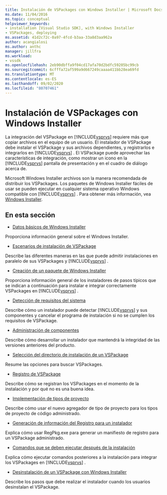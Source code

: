 ```yaml
---
title: Instalación de VSPackages con Windows Installer | Microsoft Docs
ms.date: 11/04/2016
ms.topic: conceptual
helpviewer_keywords:
- installation [Visual Studio SDK], with Windows Installer
- VSPackages, deploying
ms.assetid: 41d2c72c-0a97-4fcd-b3aa-33a8d3aa962a
author: acangialosi
ms.author: anthc
manager: jillfra
ms.workload:
- vssdk
ms.openlocfilehash: 2eb90dbffa9f04cd17afa70d2bdfc59205bc99cb
ms.sourcegitcommit: 6cfffa72af599a9d667249caaaa411bb28ea69fd
ms.translationtype: MT
ms.contentlocale: es-ES
ms.lasthandoff: 09/02/2020
ms.locfileid: "80707461"
---
```

# <a name="installing-vspackages-with-windows-installer"></a>Instalación de VSPackages con Windows Installer
La integración del VSPackage en [!INCLUDE[vsprvs](../../code-quality/includes/vsprvs_md.md)] requiere más que copiar archivos en el equipo de un usuario. El instalador de VSPackage debe instalar el VSPackage y sus archivos dependientes, y registrarlos e integrarlos en [!INCLUDE[vsprvs](../../code-quality/includes/vsprvs_md.md)] . El VSPackage puede aprovechar las características de integración, como mostrar un icono en la [!INCLUDE[vsprvs](../../code-quality/includes/vsprvs_md.md)] pantalla de presentación y en el cuadro de diálogo acerca de.

 Microsoft Windows Installer archivos son la manera recomendada de distribuir los VSPackages. Los paquetes de Windows Installer fáciles de usar se pueden ejecutar en cualquier sistema operativo Windows compatible con [!INCLUDE[vsprvs](../../code-quality/includes/vsprvs_md.md)] . Para obtener más información, vea [Windows Installer](https://msdn.microsoft.com/library/121be21b-b916-43e2-8f10-8b080516d2a0).

## <a name="in-this-section"></a>En esta sección
- [Datos básicos de Windows Installer](../../extensibility/internals/windows-installer-basics.md)

 Proporciona información general sobre el Windows Installer.

- [Escenarios de instalación de VSPackage](../../extensibility/internals/vspackage-setup-scenarios.md)

 Describe las diferentes maneras en las que puede admitir instalaciones en paralelo de sus VSPackages y [!INCLUDE[vsprvs](../../code-quality/includes/vsprvs_md.md)] .

- [Creación de un paquete de Windows Installer](../../extensibility/internals/authoring-a-windows-installer-package.md)

 Proporciona información general de los instaladores de pasos típicos que se indican a continuación para instalar e integrar correctamente VSPackages en [!INCLUDE[vsprvs](../../code-quality/includes/vsprvs_md.md)] .

- [Detección de requisitos del sistema](../../extensibility/internals/detecting-system-requirements.md)

 Describe cómo un instalador puede detectar [!INCLUDE[vsprvs](../../code-quality/includes/vsprvs_md.md)] y sus componentes y cancelar el programa de instalación si no se cumplen los requisitos de VSPackage.

- [Administración de componentes](../../extensibility/internals/component-management.md)

 Describe cómo desarrollar un instalador que mantendrá la integridad de las versiones anteriores del producto.

- [Selección del directorio de instalación de un VSPackage](../../extensibility/internals/choosing-the-installation-directory-for-a-vspackage.md)

 Resume las opciones para buscar VSPackages.

- [Registro de VSPackage](../../extensibility/internals/vspackage-registration.md)

 Describe cómo se registran los VSPackages en el momento de la instalación y por qué no es una buena idea.

- [Implementación de tipos de proyecto](../../extensibility/internals/deploying-project-types.md)

 Describe cómo usar el nuevo agregador de tipo de proyecto para los tipos de proyecto de código administrado.

- [Generación de información del Registro para un instalador](../../extensibility/internals/how-to-generate-registry-information-for-an-installer.md)

 Explica cómo usar RegPkg.exe para generar un manifiesto de registro para un VSPackage administrado.

- [Comandos que se deben ejecutar después de la instalación](../../extensibility/internals/commands-that-must-be-run-after-installation.md)

 Explica cómo ejecutar comandos posteriores a la instalación para integrar los VSPackages en [!INCLUDE[vsprvs](../../code-quality/includes/vsprvs_md.md)] .

- [Desinstalación de un VSPackage con Windows Installer](../../extensibility/internals/uninstalling-a-vspackage-with-windows-installer.md)

 Describe los pasos que debe realizar el instalador cuando los usuarios desinstalan el VSPackage.
